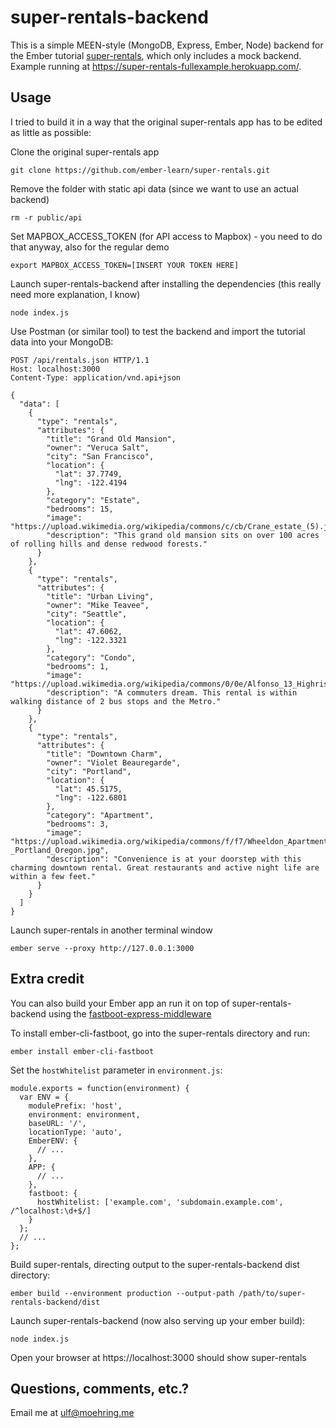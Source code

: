 # super-rentals-backend

This is a simple MEEN-style (MongoDB, Express, Ember, Node) backend for the Ember tutorial [super-rentals](https://guides.emberjs.com/release/tutorial), which only includes a mock backend. Example running at https://super-rentals-fullexample.herokuapp.com/.

## Usage

I tried to build it in a way that the original super-rentals app has to be edited as little as possible:

Clone the original super-rentals app

`git clone https://github.com/ember-learn/super-rentals.git`

Remove the folder with static api data (since we want to use an actual backend)

`rm -r public/api`

Set MAPBOX_ACCESS_TOKEN (for API access to Mapbox) - you need to do that anyway, also for the regular demo

`export MAPBOX_ACCESS_TOKEN=[INSERT YOUR TOKEN HERE]`

Launch super-rentals-backend after installing the dependencies (this really need more explanation, I know)

`node index.js`

Use Postman (or similar tool) to test the backend and import the tutorial data into your MongoDB:

```
POST /api/rentals.json HTTP/1.1
Host: localhost:3000
Content-Type: application/vnd.api+json

{
  "data": [
    {
      "type": "rentals",
      "attributes": {
        "title": "Grand Old Mansion",
        "owner": "Veruca Salt",
        "city": "San Francisco",
        "location": {
          "lat": 37.7749,
          "lng": -122.4194
        },
        "category": "Estate",
        "bedrooms": 15,
        "image": "https://upload.wikimedia.org/wikipedia/commons/c/cb/Crane_estate_(5).jpg",
        "description": "This grand old mansion sits on over 100 acres of rolling hills and dense redwood forests."
      }
    },
    {
      "type": "rentals",
      "attributes": {
        "title": "Urban Living",
        "owner": "Mike Teavee",
        "city": "Seattle",
        "location": {
          "lat": 47.6062,
          "lng": -122.3321
        },
        "category": "Condo",
        "bedrooms": 1,
        "image": "https://upload.wikimedia.org/wikipedia/commons/0/0e/Alfonso_13_Highrise_Tegucigalpa.jpg",
        "description": "A commuters dream. This rental is within walking distance of 2 bus stops and the Metro."
      }
    },
    {
      "type": "rentals",
      "attributes": {
        "title": "Downtown Charm",
        "owner": "Violet Beauregarde",
        "city": "Portland",
        "location": {
          "lat": 45.5175,
          "lng": -122.6801
        },
        "category": "Apartment",
        "bedrooms": 3,
        "image": "https://upload.wikimedia.org/wikipedia/commons/f/f7/Wheeldon_Apartment_Building_-_Portland_Oregon.jpg",
        "description": "Convenience is at your doorstep with this charming downtown rental. Great restaurants and active night life are within a few feet."
      }
    }
  ]
}
```

Launch super-rentals in another terminal window

`ember serve --proxy http://127.0.0.1:3000`


## Extra credit

You can also build your Ember app an run it on top of super-rentals-backend using the [fastboot-express-middleware](https://github.com/ember-fastboot/fastboot-express-middleware)

To install ember-cli-fastboot, go into the super-rentals directory and run:

`ember install ember-cli-fastboot`

Set the `hostWhitelist` parameter in `environment.js`:

```
module.exports = function(environment) {
  var ENV = {
    modulePrefix: 'host',
    environment: environment,
    baseURL: '/',
    locationType: 'auto',
    EmberENV: {
      // ...
    },
    APP: {
      // ...
    },
    fastboot: {
      hostWhitelist: ['example.com', 'subdomain.example.com', /^localhost:\d+$/]
    }
  };
  // ...
};
```

Build super-rentals, directing output to the super-rentals-backend dist directory:

`ember build --environment production --output-path /path/to/super-rentals-backend/dist`

Launch super-rentals-backend (now also serving up your ember build):

`node index.js`

Open your browser at https://localhost:3000 should show super-rentals

## Questions, comments, etc.?

Email me at ulf@moehring.me
